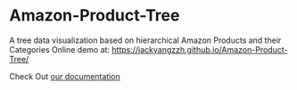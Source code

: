 # Amazon-Product-Tree
A tree data visualization based on hierarchical Amazon Products and their Categories
Online demo at: https://jackyangzzh.github.io/Amazon-Product-Tree/

Check Out [our documentation](visDoc.pdf)
